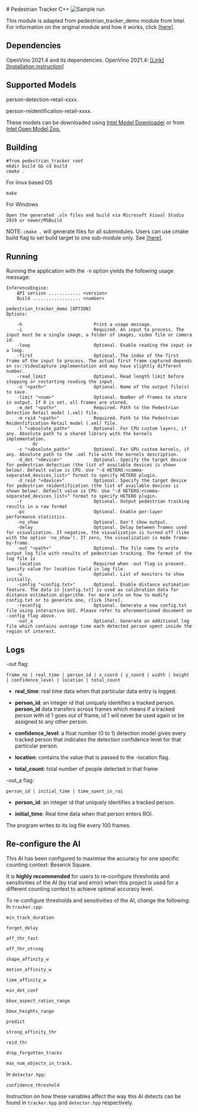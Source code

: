 ﻿﻿# Pedestrian Tracker C++
![Sample run](https://cdn.discordapp.com/attachments/623044410287849492/886126909090594826/samplegif2.gif)

This module is adapted from pedestrian_tracker_demo module from Intel. For information on the original module and how it works, click [\[here\]](https://docs.openvinotoolkit.org/latest/omz_demos_pedestrian_tracker_demo_cpp.html).

## Dependencies
OpenVino 2021.4 and its dependencies.
OpenVino 2021.4: [\[Link\]](https://software.seek.intel.com/openvino-toolkit) [\[Installation instruction\]](https://docs.openvinotoolkit.org/2021.4/omz_demos_pedestrian_tracker_demo_cpp.html)

## Supported Models
person-detection-retail-xxxx.

person-reidentification-retail-xxxx.

These models can be downloaded using [Intel Model Downloader](https://docs.openvinotoolkit.org/latest/omz_tools_downloader.html) or from [Intel Open Model Zoo.](https://github.com/openvinotoolkit/open_model_zoo)

## Building
```
#from pedestrian_tracker root
mkdir build && cd build
cmake .
```
For linux based OS
```
make
```
For Windows
```
Open the generated .sln files and build via Microsoft Visual Studio 2019 or newer/MSBuild  
```
NOTE: `cmake .` will generate files for all submodules. Users can use cmake build flag to set build target to one sub-module only. See [\[here\]](https://cmake.org/cmake/help/latest/command/build_command.html).

## Running
Running the application with the  `-h`  option yields the following usage message:

```
InferenceEngine:
    API version ............ <version>
    Build .................. <number>

pedestrian_tracker_demo [OPTION]
Options:

    -h                           Print a usage message.
    -i                           Required. An input to process. The input must be a single image, a folder of images, video file or camera id.
    -loop                        Optional. Enable reading the input in a loop.
    -first                       Optional. The index of the first frame of the input to process. The actual first frame captured depends on cv::VideoCapture implementation and may have slightly different number.
    -read_limit                  Optional. Read length limit before stopping or restarting reading the input.
    -o "<path>"                  Optional. Name of the output file(s) to save.
    -limit "<num>"               Optional. Number of frames to store in output. If 0 is set, all frames are stored.
    -m_det "<path>"              Required. Path to the Pedestrian Detection Retail model (.xml) file.
    -m_reid "<path>"             Required. Path to the Pedestrian Reidentification Retail model (.xml) file.
    -l "<absolute_path>"         Optional. For CPU custom layers, if any. Absolute path to a shared library with the kernels implementation.
          Or
    -c "<absolute_path>"         Optional. For GPU custom kernels, if any. Absolute path to the .xml file with the kernels description.
    -d_det "<device>"            Optional. Specify the target device for pedestrian detection (the list of available devices is shown below). Default value is CPU. Use "-d HETERO:<comma-separated_devices_list>" format to specify HETERO plugin.
    -d_reid "<device>"           Optional. Specify the target device for pedestrian reidentification (the list of available devices is shown below). Default value is CPU. Use "-d HETERO:<comma-separated_devices_list>" format to specify HETERO plugin.
    -r                           Optional. Output pedestrian tracking results in a raw format 
    -pc                          Optional. Enable per-layer performance statistics.
    -no_show                     Optional. Don't show output.
    -delay                       Optional. Delay between frames used for visualization. If negative, the visualization is turned off (like with the option 'no_show'). If zero, the visualization is made frame-by-frame.
    -out "<path>"                Optional. The file name to write output log file with results of pedestrian tracking. The format of the log file is 
    -location                    Required when -out flag is present. Specify value for location field in log file. 
    -u                           Optional. List of monitors to show initially.
    -config "<config.txt>"       Optional. Enable distance estimation feature. The data in [config.txt] is used as calibration data for distance estimation algorithm. For more info on how to modify config.txt or to generate one, click [here].
    -reconfig                    Optional. Generate a new config.txt file using interactive GUI. Please refer to aforementioned document on -config flag above.
    -out_a						 Optional. Generate an additional log file which contains average time each detected person spent inside the region of interest.

```
## Logs

-out flag:
```
frame_no | real_time | person_id | x_coord | y_coord | width | height | confidence_level | location | total_count
```

- **real_time**: real time data when that particular data entry is logged.

- **person_id**: an integer id that uniquely identifies a tracked person.  **person_id** data transfers across frames which means if a tracked person with id 1 goes out of frame, id 1 will never be used again or be assigned to any other person. 

- **confidence_level**: a float number (0 to 1) detection model gives every tracked person that indicates the detection confidence level for that particular person.

- **location**: contains the value that is passed to the -location flag.

- **total_count**: total number of people detected in that frame

-out_a flag:
```
person_id | initial_time | time_spent_in_roi
```
- **person_id**: an integer id that uniquely identifies a tracked person. 

- **initial_time**: Real time data when that person enters ROI.

The program writes to its log file every 100 frames.

## Re-configure the AI
This AI has been configured to maximise the accuracy for one specific counting context: Beswick Square.

It is **highly recommended**  for users to re-configure thresholds and sensitivities of the AI (by trial and error) when this project is used for a different counting context to achieve optimal accuracy level.

To re-configure thresholds and sensitivities of the AI, change the following:
In `tracker.cpp`:
```
min_track_duration

forget_delay

aff_thr_fast

aff_thr_strong

shape_affinity_w

motion_affinity_w

time_affinity_w

min_det_conf

bbox_aspect_ratios_range

bbox_heights_range

predict

strong_affinity_thr

reid_thr

drop_forgotten_tracks

max_num_objects_in_track.
``` 
In `detector.hpp`:
```
confidence_threshold
```
Instruction on how these variables affect the way this AI detects can be found in `tracker.hpp` and `detector.hpp` respectively.




